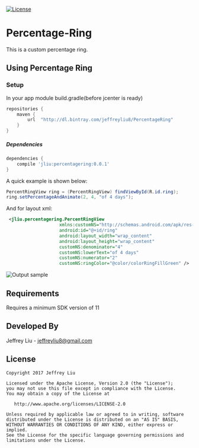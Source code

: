 [![License](https://img.shields.io/badge/license-Apache%202-blue.svg)](https://www.apache.org/licenses/LICENSE-2.0)

# Percentage-Ring

This is a custom percentage ring.

Using Percentage Ring
----------------

### Setup
In your app module build.gradle(before jcenter is ready)
```groovy
repositories {
    maven {
        url  "http://dl.bintray.com/jeffreyliu8/PercentageRing"
    }
}
```


##### Dependencies
```groovy
dependencies {
    compile 'jliu:percentagering:0.0.1'
}
```

A quick example is shown below:

```java
PercentRingView ring = (PercentRingView) findViewById(R.id.ring);
ring.setPercentageAndAnimate(2, 4, "of 4 days");
```

And for layout xml:
```xml
 <jliu.percentagering.PercentRingView
                    xmlns:customNS="http://schemas.android.com/apk/res-auto"
                    android:id="@+id/ring"
                    android:layout_width="wrap_content"
                    android:layout_height="wrap_content"
                    customNS:denominator="4"
                    customNS:lowerText="of 4 days"
                    customNS:numerator="2"
                    customNS:ringColor="@color/colorRingFillGreen" />
```
![Output sample](https://github.com/jeffreyliu8/Percentage-Ring/blob/master/preview.gif)

Requirements
--------------
Requires a minimum SDK version of 11

Developed By
-------
Jeffrey Liu - <jeffreyliu8@gmail.com>

License
-------

    Copyright 2017 Jeffrey Liu

    Licensed under the Apache License, Version 2.0 (the "License");
    you may not use this file except in compliance with the License.
    You may obtain a copy of the License at

       http://www.apache.org/licenses/LICENSE-2.0

    Unless required by applicable law or agreed to in writing, software
    distributed under the License is distributed on an "AS IS" BASIS,
    WITHOUT WARRANTIES OR CONDITIONS OF ANY KIND, either express or implied.
    See the License for the specific language governing permissions and
    limitations under the License.
